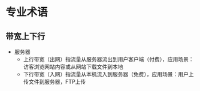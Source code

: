 # 专业术语

## 带宽上下行

- 服务器
  - 上行带宽（出网）指流量从服务器流出到用户客户端（付费），应用场景：访客浏览网站内容或从网站下载文件到本地
  - 下行带宽（入网）指流量从本机流入到服务器（免费），应用场景：用户上传文件到服务器，FTP上传
